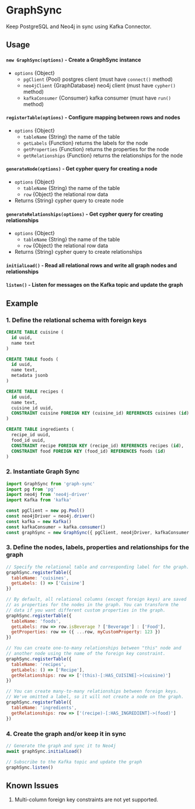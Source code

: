 # GraphSync

Keep PostgreSQL and Neo4j in sync using Kafka Connector.

## Usage

#### `new GraphSync(options)` - Create a GraphSync instance
- `options` {Object}
  - `pgClient` {Pool} postgres client (must have `connect()` method)
  - `neo4jClient` {GraphDatabase} neo4j client (must have `cypher()` method)
  - `kafkaConsumer` {Consumer} kafka consumer (must have `run()` method)

#### `registerTable(options)` - Configure mapping between rows and nodes
- `options` {Object}
  - `tableName` {String} the name of the table
  - `getLabels` {Function} returns the labels for the node
  - `getProperties` {Function} returns the properties for the node
  - `getRelationships` {Function} returns the relationships for the node

#### `generateNode(options)` - Get cypher query for creating a node
- `options` {Object}
  - `tableName` {String} the name of the table
  - `row` {Object} the relational row data
- Returns {String} cypher query to create node

#### `generateRelationships(options)` - Get cypher query for creating relationships
- `options` {Object}
  - `tableName` {String} the name of the table
  - `row` {Object} the relational row data
- Returns {String} cypher query to create relationships

#### `initialLoad()` - Read all relational rows and write all graph nodes and relationships

#### `listen()` - Listen for messages on the Kafka topic and update the graph

## Example

### 1. Define the relational schema with foreign keys

```sql
CREATE TABLE cuisine (
  id uuid,
  name text
)

CREATE TABLE foods (
  id uuid,
  name text,
  metadata jsonb
)

CREATE TABLE recipes (
  id uuid,
  name text,
  cuisine_id uuid,
  CONSTRAINT cuisine FOREIGN KEY (cuisine_id) REFERENCES cuisines (id)
)

CREATE TABLE ingredients (
  recipe_id uuid,
  food_id uuid,
  CONSTRAINT recipe FOREIGN KEY (recipe_id) REFERENCES recipes (id),
  CONSTRAINT food FOREIGN KEY (food_id) REFERENCES foods (id)
)
```

### 2. Instantiate Graph Sync

```js
import GraphSync from 'graph-sync'
import pg from 'pg'
import neo4j from 'neo4j-driver'
import Kafka from 'kafka'

const pgClient = new pg.Pool()
const neo4jDriver = neo4j.driver()
const kafka = new Kafka()
const kafkaConsumer = kafka.consumer()
const graphSync = new GraphSync({ pgClient, neo4jDriver, kafkaConsumer })
```

### 3. Define the nodes, labels, properties and relationships for the graph

```js
// Specify the relational table and corresponding label for the graph.
graphSync.registerTable({
  tableName: 'cuisines',
  getLabels: () => ['Cuisine']
})

// By default, all relational columns (except foreign keys) are saved
// as properties for the nodes in the graph. You can transform the
// data if you want different custom properties in the graph.
graphSync.registerTable({
  tableName: 'foods',
  getLabels: row => row.isBeverage ? ['Beverage'] : ['Food'],
  getProperties: row => ({ ...row, myCustomProperty: 123 })
})

// You can create one-to-many relationships between "this" node and 
// another node using the name of the foreign key constraint.
graphSync.registerTable({
  tableName: 'recipes',
  getLabels: () => ['Recipe'],
  getRelationships: row => ['(this)-[:HAS_CUISINE]->(cuisine)']
})

// You can create many-to-many relationships between foreign keys.
// We've omitted a label, so it will not create a node on the graph.
graphSync.registerTable({
  tableName: 'ingredients',
  getRelationships: row => ['(recipe)-[:HAS_INGREDIENT]->(food)']
})
```

### 4. Create the graph and/or keep it in sync

```js
// Generate the graph and sync it to Neo4j
await graphSync.initialLoad()

// Subscribe to the Kafka topic and update the graph
graphSync.listen()
```

## Known Issues

1. Multi-column foreign key constraints are not yet supported.